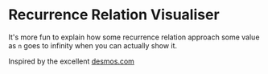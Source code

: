 # Recurrence Relation Visualiser

It's more fun to explain how some recurrence relation approach some value as
`n` goes to infinity when you can actually show it.

Inspired by the excellent [desmos.com](https://desmos.com)